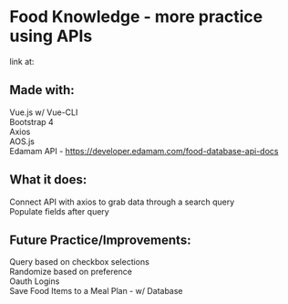 # Food Knowledge - more practice using APIs
link at: 

## Made with:
Vue.js w/ Vue-CLI\
Bootstrap 4\
Axios\
AOS.js\
Edamam API - https://developer.edamam.com/food-database-api-docs

## What it does:
Connect API with axios to grab data through a search query\
Populate fields after query

## Future Practice/Improvements:
Query based on checkbox selections\
Randomize based on preference\
Oauth Logins\
Save Food Items to a Meal Plan - w/ Database